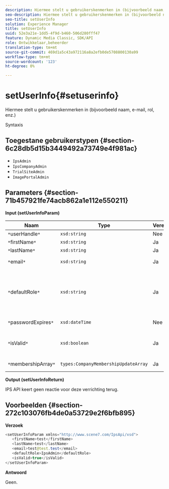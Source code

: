 ```yaml
---
description: Hiermee stelt u gebruikerskenmerken in (bijvoorbeeld naam, e-mail, rol, enz.)
seo-description: Hiermee stelt u gebruikerskenmerken in (bijvoorbeeld naam, e-mail, rol, enz.)
seo-title: setUserInfo
solution: Experience Manager
title: setUserInfo
uuid: 52e3a21e-1dd5-4f9d-b460-506d280fff47
feature: Dynamic Media Classic, SDK/API
role: Ontwikkelaar,beheerder
translation-type: tm+mt
source-git-commit: 469d1a5c43a972116a8a2efb0de5708800130a99
workflow-type: tm+mt
source-wordcount: '123'
ht-degree: 0%

---
```



# setUserInfo{#setuserinfo}

Hiermee stelt u gebruikerskenmerken in (bijvoorbeeld naam, e-mail, rol, enz.)

Syntaxis

## Toegestane gebruikerstypen {#section-6c28db5d15b3449492a73749e4f981ac}

* `IpsAdmin`
* `IpsCompanyAdmin`
* `TrialSiteAdmin`
* `ImagePortalAdmin`

## Parameters {#section-71b457921fe74acb862a1e112e550211}

**Input (setUserInfoParam)**

| Naam | Type | Vereist | Beschrijving |
|---|---|---|---|
| `*`userHandle`*` | `xsd:string` | Nee | Gebruikershandgreep. |
| `*`firstName`*` | `xsd:string` | Ja | Voornaam. |
| `*`lastName`*` | `xsd:string` | Ja | Achternaam. |
| `*`email`*` | `xsd:string` | Ja | E-mailadres gebruiker. |
| `*`defaultRole`*` | `xsd:string` | Ja | Plaatst de rol voor een gebruiker in elk bedrijf zij tot behoren. De rol `IpsAdmin` negeert echter andere instellingen per bedrijf. |
| `*`passwordExpires`*` | `xsd:dateTime` | Nee | Vervaldatum wachtwoord van set. |
| `*`isValid`*` | `xsd:boolean` | Ja | Hiermee wordt bepaald of de gebruiker een geldige IPS-gebruiker is. |
| `*`membershipArray`*` | `types:CompanyMembershipUpdateArray` | Ja | Een array met bedrijfshandgrepen. |

**Output (setUserInfoReturn)**

IPS API keert geen reactie voor deze verrichting terug.

## Voorbeelden {#section-272c103076fb4de0a53729e2f6bfb895}

**Verzoek**

```java
<setUserInfoParam xmlns="http://www.scene7.com/IpsApi/xsd">
   <firstName>test</firstName>
   <lastName>test</lastName>
   <email>test@test.test</email>
   <defaultRole>IpsAdmin</defaultRole>
   <isValid>true</isValid>
</setUserInfoParam>
```

**Antwoord**

Geen.

